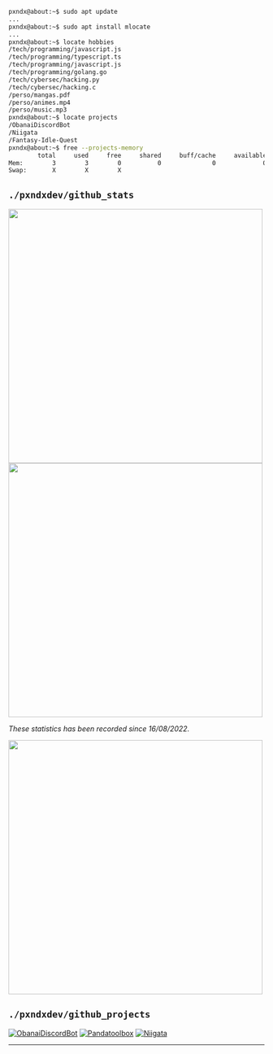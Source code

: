 ```bash
pxndx@about:~$ sudo apt update
...
pxndx@about:~$ sudo apt install mlocate
...
pxndx@about:~$ locate hobbies
/tech/programming/javascript.js
/tech/programming/typescript.ts
/tech/programming/javascript.js
/tech/programming/golang.go
/tech/cybersec/hacking.py
/tech/cybersec/hacking.c
/perso/mangas.pdf
/perso/animes.mp4
/perso/music.mp3
pxndx@about:~$ locate projects
/ObanaiDiscordBot
/Niigata
/Fantasy-Idle-Quest
pxndx@about:~$ free --projects-memory
        total     used     free     shared     buff/cache     available
Mem:        3        3        0          0              0             0
Swap:       X        X        X
```

## `./pxndxdev/github_stats`


<img width="500px" src="https://github-readme-stats.vercel.app/api?username=PxndxDev&show_icons=true&include_all_commits=true&count_private=true&theme=midnight-purple">
<img width="500px" src="https://github-readme-stats.vercel.app/api/top-langs/?username=PxndxDev&langs_count=10&layout=compact&theme=midnight-purple">

*These statistics has been recorded since 16/08/2022.*

<img width="500px" src="https://github-readme-stats.vercel.app/api/wakatime?username=pxndxdev&theme=midnight-purple">

## `./pxndxdev/github_projects`

[![ObanaiDiscordBot](https://github-readme-stats.vercel.app/api/pin/?username=PxndxDev&repo=ObanaiDiscordBot&show_owner=true&theme=midnight-purple)]()
[![Pandatoolbox](https://github-readme-stats.vercel.app/api/pin/?username=PxndxDev&repo=Pandatoolbox&show_owner=true&theme=midnight-purple)]()
[![Niigata](https://github-readme-stats.vercel.app/api/pin/?username=PxndxDev&repo=Niigata&show_owner=true&theme=midnight-purple)]()

---

<div style="text-align:center">
    <img src="https://komarev.com/ghpvc/?username=PxndxDev&style=flat-square&color=blue" alt=""/>
    <img src="https://img.shields.io/twitter/url?label=pxndxdev&style=social&url=https%3A%2F%2Ftwitter%2Fpxndxdev" alt="">
    <img src="https://wakatime.com/badge/user/1f18b09f-6cf2-4aa1-a256-b88b4b5616fe.svg" alt="">
</div>
